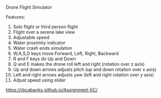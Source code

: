 Drone Flight Simulator

Features:
1. Solo flight or third person flight
2. Flight over a serene lake view
3. Adjustable speed
4. Water proximity indicator
5. Water crash ends simulation
6. W,A,S,D keys move Forward, Left, Right, Backward
7. R and F keys do Up and Down
8. Q and E makes the drone roll left and right (rotation over z axis)
9. Up and down arrows adjusts pitch (up and down rotation over x axis)
10. Left and right arrows adjusts yaw (left and right rotation over y axis)
11. Adjust speed using slider

https://rbcabanks.github.io/Assignment-5C/
